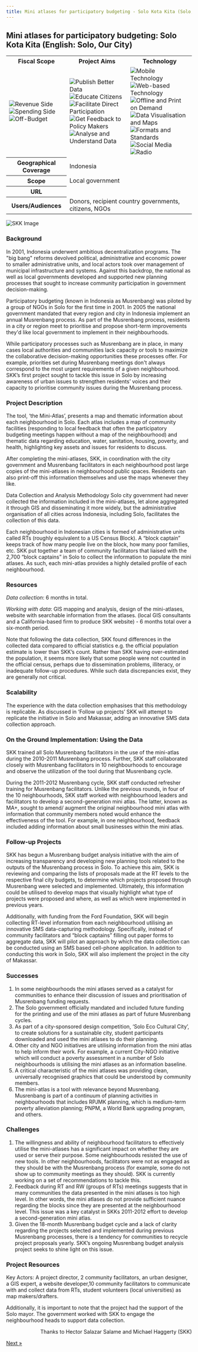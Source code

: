 ```yaml
---
title: Mini atlases for participatory budgeting - Solo Kota Kita (Solo, Our City)
---
```


## Mini atlases for participatory budgeting: Solo Kota Kita (English: Solo, Our City)

<table class="iconmatrix">
    <tr class="icons">
        <th class="inner">Fiscal Scope</th>
        <th class="inner">Project Aims</th>
        <th>Technology</th>
    </tr>
    <tr class="iconbar">
        <td class="inner">
            <img src="../images/revenue.png" class="" title="Revenue Side" />
            <img src="../images/spending.png" class="" title="Spending Side" />
            <img src="../images/invisible_money.png" class="no" title="Off-Budget" />
        </td>
        <td class="inner">
            <img src="../images/upload.png" class="" title="Publish Better Data" />
            <img src="../images/educate.png" class="" title="Educate Citizens" />
            <img src="../images/citizen.png" class="" title="Facilitate Direct Participation"/>
            <img src="../images/decision-maker.png" class="no" title="Get Feedback to Policy Makers" />
            <img src="../images/data_analysis.png" class="" title="Analyse and Understand Data" />
        </td>
        <td>
            <img src="../images/mobile.png" class="" title="Mobile Technology" />
            <img src="../images/web.png" class="" title="Web-based Technology" />
            <img src="../images/offline.png" class="" title="Offline and Print on Demand" />
            <img src="../images/piechart.png" class="no" title="Data Visualisation and Maps" />
            <img src="../images/standards.png" class="no" title="Formats and Standards" />
            <img src="../images/social_media.png" class="no" title="Social Media" />
            <img src="../images/radio.png" class="no" title="Radio" />
        </td>
    </tr>
    <tr>
        <th class="inner">Geographical Coverage</th>
        <td colspan="2">Indonesia</td>
    </tr>
	<tr>
	        <th class="inner">Scope</th>
	        <td colspan="2">Local government</td>
	</tr>
	    <tr>
        <th class="inner">URL</th>
        <td colspan="2"><a href="<http://solokotakita.org/en/"><http://solokotakita.org/en/</a></td>
    </tr>
    <tr>
        <th class="inner">Users/Audiences</th>
        <td colspan="2">Donors, recipient country governments, citizens, NGOs</td>
    </tr>
</table>

![SKK Image](http://farm8.staticflickr.com/7231/7295628522_e2dce3fc25_o.png)

### Background

In 2001, Indonesia underwent ambitious decentralization programs. The "big bang" reforms devolved political, administrative and economic power to smaller administrative units, and local actors took over management of municipal infrastructure and systems. Against this backdrop, the national as well as local governments developed and supported new planning processes that sought to increase community participation in government decision-making.

Participatory budgeting (known in Indonesia as Musrenbang) was piloted by a group of NGOs in Solo for the first time in 2001. In 2005 the national government mandated that every region and city in Indonesia implement an annual Musrenbang process. As part of the Musrenbang process, residents in a city or region meet to prioritise and propose short-term improvements they'd like local government to implement in their neighbourhoods.

While participatory processes such as Musrenbang are in place, in many cases local authorities and communities lack capacity or tools to maximize the collaborative decision-making opportunities these processes offer. For example, priorities set during Musrenbang meetings don't always correspond to the most urgent requirements of a given neighbourhood. SKK’s first project sought to tackle this issue in Solo by increasing awareness of urban issues to strengthen residents’ voices and their capacity to prioritise community issues during the Musrenbang process.

### Project Description

The tool, ‘the Mini-Atlas’, presents a map and thematic information about each neighbourhood in Solo. Each atlas includes a map of community facilities (responding to local feedback that often the participatory budgeting meetings happen without a map of the neighbourhood) and thematic data regarding education, water, sanitation, housing, poverty, and health, highlighting key assets and issues for residents to discuss.

After completing the mini-atlases, SKK, in coordination with the city government and Musrenbang facilitators in each neighbourhood post large copies of the mini-atlases in neighbourhood public spaces. Residents can also print-off this information themselves and use the maps whenever they like.

Data Collection and Analysis Methodology
Solo city government had never collected the information included in the mini-atlases, let alone aggregated it through GIS and disseminating it more widely, but the administrative organisation of all cities across Indonesia, including Solo, facilitates the collection of this data.

Each neighbourhood in Indonesian cities is formed of administrative units called RTs (roughly equivalent to a US Census Block). A “block captain” keeps track of how many people live on the block, how many poor families, etc. SKK put together a team of community facilitators that liaised with the 2,700 “block captains” in Solo to collect the information to populate the mini atlases. As such, each mini-atlas provides a highly detailed profile of each neighbourhood.

### Resources

*Data collection*: 6 months in total.

*Working with data*: GIS mapping and analysis, design of the mini-atlases, website with searchable information from the atlases. (local GIS consultants and a California-based firm to produce SKK website) - 6 months total over a six-month period.

Note that following the data collection, SKK found differences in the collected data compared to official statistics e.g. the official population estimate is lower than SKK’s count. Rather than SKK having over-estimated the population, it seems more likely that some people were not counted in the official census, perhaps due to dissemination problems, illiteracy, or inadequate follow-up procedures.  While such data discrepancies exist, they are generally not critical.

### Scalability

The experience with the data collection emphasises that this methodology is replicable. As discussed in ‘Follow up projects’ SKK will attempt to replicate the initiative in Solo and Makassar, adding an innovative SMS data collection approach.

### On the Ground Implementation: Using the Data

SKK trained all Solo Musrenbang facilitators in the use of the mini-atlas during the 2010-2011 Musrenbang process. Further, SKK staff collaborated closely with Musrenbang facilitators in 10 neighbourhoods to encourage and observe the utilization of the tool during that Musrenbang cycle.

During the 2011-2012 Musrenbang cycle, SKK staff conducted refresher training for Musrenbang facilitators. Unlike the previous rounds, in four of the 10 neighbourhoods, SKK staff worked with neighbourhood leaders and facilitators to develop a second-generation mini atlas. The latter, known as MA+, sought to amend/ augment the original neighbourhood mini atlas with information that community members noted would enhance the effectiveness of the tool. For example, in one neighbourhood, feedback included adding information about small businesses within the mini atlas.

### Follow-up Projects

SKK has begun a Musrenbang budget analysis initiative with the aim of increasing transparency and developing new planning tools related to the outputs of the Musrenbang process in Solo. To achieve this aim, SKK is reviewing and comparing the lists of proposals made at the RT levels to the respective final city budgets, to determine which projects proposed through Musrenbang were selected and implemented. Ultimately, this information could be utilised to develop maps that visually highlight what type of projects were proposed and where, as well as which were implemented in previous years.

Additionally, with funding from the Ford Foundation, SKK will begin collecting RT-level information from each neighbourhood utilising an innovative SMS data-capturing methodology. Specifically, instead of community facilitators and “block captains” filling out paper forms to aggregate data, SKK will pilot an approach by which the data collection can be conducted using an SMS based cell-phone application. In addition to conducting this work in Solo, SKK will also  implement the project in the city of Makassar.

### Successes

1. In some neighbourhoods the mini atlases served as a catalyst for communities to enhance their discussion of issues and prioritisation of Musrenbang funding requests.
2. The Solo government officially mandated and included future funding for the printing and use of the mini atlases as part of future Musrenbang cycles.
3. As part of a city-sponsored design competition, ‘Solo Eco Cultural City’, to create solutions for a sustainable city, student participants downloaded and used the mini atlases to do their planning.
4. Other city and NGO initiatives are utilising information from the mini atlas to help inform their work. For example, a current City-NGO initiative which will conduct a poverty assessment in a number of Solo neighbourhoods is utilising the mini atlases as an information baseline.
5. A critical characteristic of the mini atlases was providing clean, universally recognised graphics that could be understood by community members.
6. The mini-atlas is a tool with relevance beyond Musrenbang. Musrenbang is part of a continuum of planning activities in neighbourhoods that includes RPJMK planning, which is medium-term poverty alleviation planning; PNPM, a World Bank upgrading program, and others.

### Challenges

1. The willingness and ability of neighbourhood facilitators to effectively utilise the mini-atlases has a significant impact on whether they are used or serve their purpose. Some neighbourhoods resisted the use of new tools. In other neighbourhoods, facilitators were not as engaged as they should be with the Musrenbang process (for example, some do not show up to community meetings as they should). SKK is currently working on a set of recommendations to tackle this.
2. Feedback during RT and RW (groups of RTs) meetings suggests that in many communities the data presented in the mini atlases is too high level. In other words, the mini atlases do not provide sufficient nuance regarding the blocks since they are presented at the neighbourhood level. This issue was a key catalyst in SKKs 2011-2012 effort to develop a second-generation mini atlas.
3. Given the 18-month Musrenbang budget cycle and a lack of clarity regarding the projects selected and implemented during previous Musrenbang processes, there is a tendency for communities to recycle project proposals yearly. SKK’s ongoing Musrenbang budget analysis project seeks to shine light on this issue.

### Project Resources

Key Actors: A project director, 2 community facilitators, an urban designer, a GIS expert, a website developer,10 community facilitators to communicate with and collect data from RTs, student volunteers (local universities) as map makers/drafters.

Additionally, it is important to note that the project had the support of the Solo mayor. The government worked with SKK to engage the neighbourhood heads to support data collection.

<p style="text-align: right">Thanks to Hector Salazar Salame and Michael Haggerty (SKK)</p>

<div class="pull-right"><a class="btn btn-default btn-mini" href="../chapter6-5">Next &raquo;</a></div>
